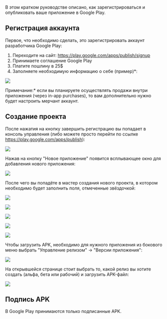 В этом кратком руководстве описано, как зарегистрироваться и опубликовать ваше приложение в Google Play.

## Регистрация аккаунта

Первое, что необходимо сделать, это зарегистрировать аккаунт разработчика Google Play:

1. Переходите на сайт: https://play.google.com/apps/publish/signup
1. Принимаете соглашение Google Play
1. Платите пошлину в 25$
1. Заполняете необходимую информацию о себе (пример)*:

![](pic/registration.png)

Примечание:* если вы планируете осуществлять продажи внутри приложения (через in-app purchases), то вам дополнительно нужно будет настроить мерчант аккаунт.

## Создание проекта

После нажатия на кнопку завершить регистрацию вы попадает в консоль управления (либо можете просто перейти по ссылке https://play.google.com/apps/publish):

![](pic/apps.png)

Нажав на кнопку "Новое приложение" появится всплывающее окно для добавления нового приложения:

![](pic/new-app.png)

После чего вы попадёте в мастер создания нового проекта, в котором необходимо будет заполнить поля, отмеченные звёздочкой:

![](pic/wizard1.png)

![](pic/wizard2.png)

![](pic/wizard3.png)

![](pic/wizard4.png)

![](pic/wizard5.png)

Чтобы загрузить APK, необходимо для нужного приложения из бокового меню выбрать "Управление релизом" -> "Версии приложения":

![](pic/release.png)

На открывшейся странице стоит выбрать то, какой релиз вы хотите создать (альфа, бета или рабочий) и загрузить APK-файл:

![](pic/publish.png)

## Подпись APK

В Google Play принимаются только подписанные APK.